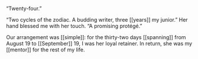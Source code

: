 “Twenty-four.”

“Two cycles of the zodiac. A budding writer, three [[years]] my junior.” Her hand blessed me with her touch. “A promising protégé.”

Our arrangement was [[simple]]: for the thirty-two days [[spanning]] from August 19 to [[September]] 19, I was her loyal retainer. In return, she was my [[mentor]] for the rest of my life.